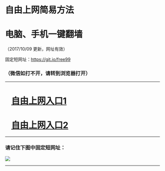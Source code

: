 ﻿# 自由上网简易方法

# 电脑、手机一键翻墙

（2017/10/09 更新，网址有效）

固定短网址：https://git.io/free99

### （微信如打不开，请转到浏览器打开）


***





# &nbsp;&nbsp; <a href="http://ft2412310110.fwq-tz-1001.info/fwqtz01.html?t=100900125254 " target="_blank">自由上网入口1</a>
# &nbsp;&nbsp; <a href="http://ft1070522694.fwq-tz-1002.info/fwqtz02.html?t=100900132512 " target="_blank">自由上网入口2</a>
***

### 请记住下图中固定短网址：

<img src="https://s3-us-west-2.amazonaws.com/fwq-1001/yjfq-20170905okok.png" /> 


***

